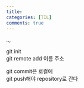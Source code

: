 ```yaml
---
title: 
categories: [TIL]
comments: true
---
```

..,

git init  
git remote add 이름 주소

git commit은 로컬에  
git push해야 repository로 간다